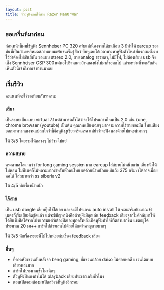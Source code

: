 ```yaml
---
layout: post
title: รีวิวหูฟังเกมไร้สาย Razer ManO'War
---
```


## ขอเกริ่นที่มาก่อน

ก่อนหน้านี้ผมใช้หูฟัง Sennheiser PC 320 ครับแต่เนื่องจากได้มาเกือบ 3 ปีทำให้ earcup ของมันที่เป็นกำมะหยี่หมดสภาพแบนแฟ่บจนเริ่มรู้สึกว่าบีบหูเลยได้เวลามองหาหูฟังตัวใหม่ ทีแรกผมตั้งงบไว้ว่าต้องไม่เกินสี่พัน ขอแบบ stereo 2.0, สาย analog ธรรมดา, ไม่มีไฟ, ไม่ต้องเสียบ usb จึงเล็ง Sennheiser GSP 300 แต่พอไปร้านแถวบ้านของยังไม่มาก็คอตกไป แต่ระหว่างที่จะกลับดันเห็นตัวนี้เข้าก็ลากเข้าบ้านมาเลย

## เริ่มรีวิว

คะแนนที่จะให้ขอเทียบกับราคานะ

### เสียง

เป็นระบบเสียงแบบ virtual 7.1 แต่สามารถตั้งได้ว่าจะให้โปรแกรมไหนเป็น 2.0 เช่น itune, chrome browser (youtube) เป็นต้น คุณภาพเสียงเฉยๆ มากตามความไร้สายของมัน โทนเสียงออกมาทางกลางจนแปลกใจว่านี้คือหูฟังงูเขียวจริงเหรอ แต่ย้ำว่าจะฟังเพลงด้วยไม่แนะนำมากๆ

ให้ 3/5 โดยรวมให้กลางๆ ไม่ว้าว ไม่แย่

### ความสบาย

ตรงตามสโลแกนว่า for long gaming session มาก earcup ใส่สบายไม่หนีบแว่น เอียงหัวได้ไม่หล่น ไม่บีบแต่ก็ไม่หลวมมากสำหรับหัวคนไทย แต่ด้วยน้ำหนักของมันถึง 375 กรัมทำให้อาจเมื่อยคอได้ ใส่สบายกว่า ss siberia v2

ให้ 4/5 หักเรื่องน้ำหนัก

### ไร้สาย

เป็น usb dongle เสียบปุ๊บใช้ได้เลย และจะมีโปรแกรม auto install ให้ ระยะจริงประมาณ 6 เมตรก็เริ่มเสียงติดขัดแล้ว แต่จะมีปัญหานึงคือตัวหูฟังมีลูกเล่น feedback เสียงจากไมค์กลับมาให้ได้ยินซึ่งปิดได้จากโปรแกรมแต่ว่าต้องปิดเองทุกครั้งหลังเปิดหูฟังทำให้ชีวิตลำบากขึ้น แบตอยู่ได้ประมาณ 20 ชม++ ชาร์จไปด้วยเล่นไปด้วยได้แต่รำคาญสายมากๆ

ให้ 3/5 หักเรื่องระยะที่โม้ไปหน่อยกับเรื่อง feedback เสียง

### อื่นๆ

- ที่คาดหัวแขวนกับหลังจอ benq gaming, ที่แขวนกล้วย daiso ไม่ค่อยพอดี แขวนได้แบบเสียวหล่นมาก
- ชาร์จไฟประมาณชั่วโมงนิดๆ
- ตัวหูฟังปิดเองถ้าไม่ได้ playback เสียงประมาณครึ่งชั่วโมง
- ตอนเปิดคอมต้องมาเปิดสวิตซ์ที่หูฟังอีกรอบ

